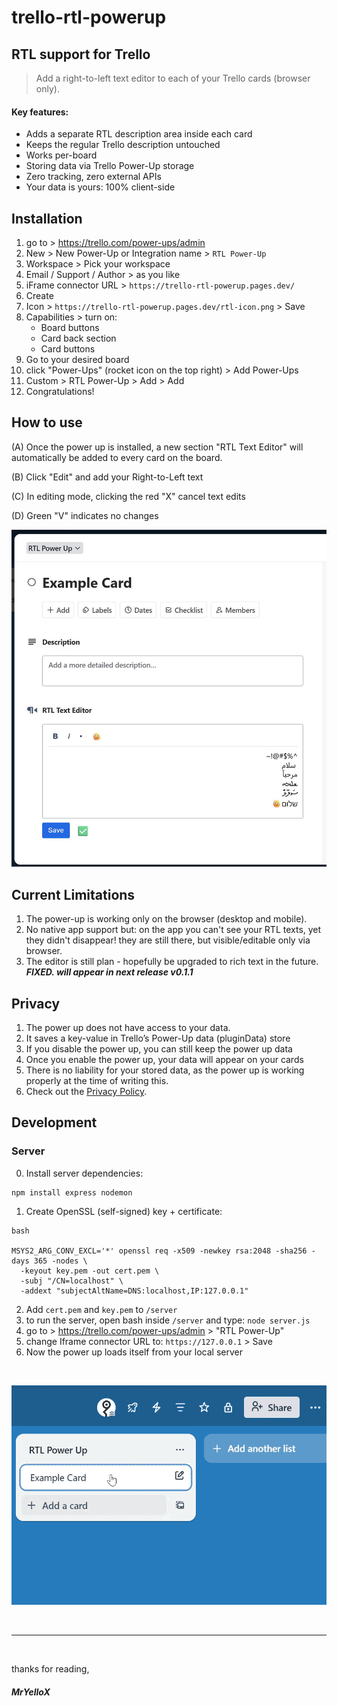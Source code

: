 # trello-rtl-powerup

## RTL support for Trello

> Add a right-to-left text editor to each of your Trello cards (browser only).

#### Key features:
- Adds a separate RTL description area inside each card
- Keeps the regular Trello description untouched
- Works per-board
- Storing data via Trello Power-Up storage
- Zero tracking, zero external APIs
- Your data is yours: 100% client-side


## Installation

1. go to > https://trello.com/power-ups/admin
2. New > New Power-Up or Integration name > `RTL Power-Up`
3. Workspace > Pick your workspace 
4. Email / Support / Author > as you like
5. iFrame connector URL > `https://trello-rtl-powerup.pages.dev/`
6. Create
7. Icon > `https://trello-rtl-powerup.pages.dev/rtl-icon.png` > Save
8. Capabilities > turn on:
    * Board buttons
    * Card back section
    * Card buttons
9. Go to your desired board
10. click "Power-Ups" (rocket icon on the top right) > Add Power-Ups
11. Custom > RTL Power-Up > Add > Add
12. Congratulations!


## How to use

(A) Once the power up is installed, a new section "RTL Text Editor" will automatically be added to every card on the board.

(B) Click "Edit" and add your Right-to-Left text

(C) In editing mode, clicking the red "X" cancel text edits

(D) Green "V" indicates no changes

![alt text](docs/v010-m.jpg)


## Current Limitations

1. The power-up is working only on the browser (desktop and mobile).
2. No native app support but: on the app you can't see your RTL texts, yet they didn't disappear! they are still there, but visible/editable only via browser.
3. The editor is still plan - hopefully be upgraded to rich text in the future. ***FIXED. will appear in next release v0.1.1***

## Privacy

1. The power up does not have access to your data.
2. It saves a key-value in Trello’s Power-Up data (pluginData) store
3. If you disable the power up, you can still keep the power up data
4. Once you enable the power up, your data will appear on your cards
5. There is no liability for your stored data, as the power up is working properly at the time of writing this.
6. Check out the [Privacy Policy](docs/privacy.md).


## Development

### Server

0. Install server dependencies:
```
npm install express nodemon
```

1. Create OpenSSL (self-signed) key + certificate:
```
bash

MSYS2_ARG_CONV_EXCL='*' openssl req -x509 -newkey rsa:2048 -sha256 -days 365 -nodes \
  -keyout key.pem -out cert.pem \
  -subj "/CN=localhost" \
  -addext "subjectAltName=DNS:localhost,IP:127.0.0.1"
```

2. Add `cert.pem` and `key.pem` to `/server`
3. to run the server, open bash inside `/server` and type: `node server.js`
4. go to > https://trello.com/power-ups/admin > "RTL Power-Up"
5. change Iframe connector URL to: `https://127.0.0.1` > Save
6. Now the power up loads itself from your local server

<br>

![alt text](docs/v010-installation.gif)

<br>

---

<br>

thanks for reading,

##### MrYelloX
